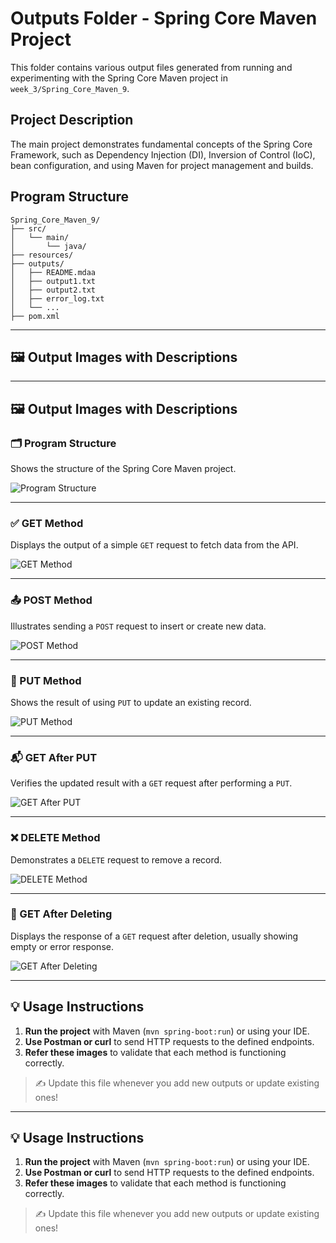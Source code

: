 # Outputs Folder - Spring Core Maven Project

This folder contains various output files generated from running and experimenting with the Spring Core Maven project in `week_3/Spring_Core_Maven_9`.

## Project Description

The main project demonstrates fundamental concepts of the Spring Core Framework, such as Dependency Injection (DI), Inversion of Control (IoC), bean configuration, and using Maven for project management and builds.

## Program Structure

```
Spring_Core_Maven_9/
├── src/
│   └── main/
│       └── java/
├── resources/
├── outputs/
│   ├── README.mdaa
│   ├── output1.txt
│   ├── output2.txt
│   ├── error_log.txt
│   └── ...
├── pom.xml
```
---

## 🖼️ Output Images with Descriptions

---

## 🖼️ Output Images with Descriptions

### 🗂️ Program Structure
Shows the structure of the Spring Core Maven project.

![Program Structure](./outputs/program_structure.png)

---

### ✅ GET Method
Displays the output of a simple `GET` request to fetch data from the API.

![GET Method](./outputs/get_method.png)

---

### 📤 POST Method
Illustrates sending a `POST` request to insert or create new data.

![POST Method](./outputs/post_method.png)

---

### 🔁 PUT Method
Shows the result of using `PUT` to update an existing record.

![PUT Method](./outputs/put_method.png)

---

### 📬 GET After PUT
Verifies the updated result with a `GET` request after performing a `PUT`.

![GET After PUT](./outputs/get_after_put_method.png)

---

### ❌ DELETE Method
Demonstrates a `DELETE` request to remove a record.

![DELETE Method](./outputs/delete_method.png)

---

### 🔎 GET After Deleting
Displays the response of a `GET` request after deletion, usually showing empty or error response.

![GET After Deleting](./outputs/get_after_deleting.png)

---

## 💡 Usage Instructions

1. **Run the project** with Maven (`mvn spring-boot:run`) or using your IDE.
2. **Use Postman or curl** to send HTTP requests to the defined endpoints.
3. **Refer these images** to validate that each method is functioning correctly.

> ✍️ Update this file whenever you add new outputs or update existing ones!

---

## 💡 Usage Instructions

1. **Run the project** with Maven (`mvn spring-boot:run`) or using your IDE.
2. **Use Postman or curl** to send HTTP requests to the defined endpoints.
3. **Refer these images** to validate that each method is functioning correctly.

> ✍️ Update this file whenever you add new outputs or update existing ones!
